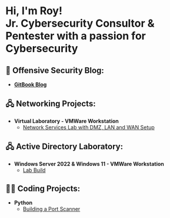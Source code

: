 <h1>Hi, I'm Roy!
<br>Jr. Cybersecurity Consultor & Pentester with a passion for Cybersecurity
</h1>

<h2>📝 Offensive Security Blog:</h2>

- <a href="https://roy-vega.gitbook.io/offsec-notes/" target="_blank"><b>GitBook Blog</b></a>

<h2>🖧 Networking Projects:</h2>

- <b>Virtual Laboratory - VMWare Workstation</b>
  - [Network Services Lab with DMZ, LAN and WAN Setup](https://github.com/Roy-Vega/Networking/tree/main/Network%20Services%20Lab%20with%20DMZ%2C%20LAN%20and%20WAN%20Setup)

<h2>🖧 Active Directory Laboratory:</h2>

- <b>Windows Server 2022 & Windows 11 - VMWare Workstation</b>
  - [Lab Build](https://github.com/Roy-Vega/Penetration-Testing/blob/main/Active%20Directory%20Lab/README.md)


<h2></>👨‍💻 Coding Projects:</h2>

- <b>Python</b>
  - [Building a Port Scanner](https://github.com/Roy-Vega/Coding/blob/main/Port%20Scanner/scanner.py)
